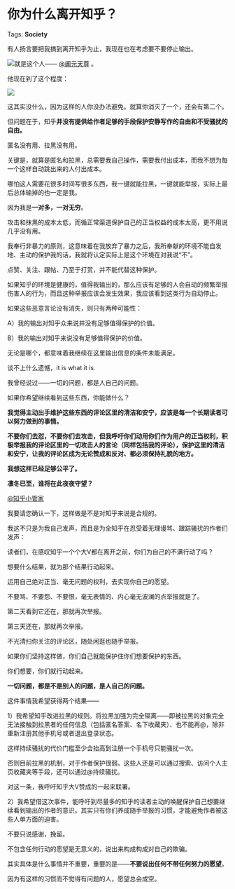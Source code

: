 # 你为什么离开知乎？

Tags: **Society**

有人扬言要把我搞到离开知乎为止，我现在也在考虑要不要停止输出。

![](https://pic1.zhimg.com/50/v2-eb71a283c04af3fe67bcaf880ac61ba1_hd.jpg?source=1940ef5c)就是这个人—— [@阗元天尊](https://www.zhihu.com/people/81eb44282525d9e9b60f8d98682ec1fe) 。

  


他现在到了这个程度：

![](https://pic4.zhimg.com/50/v2-6ba11130e8a07a403d1f703a61f30408_hd.jpg?source=1940ef5c)  


这其实没什么，因为这样的人你没办法避免。就算你消灭了一个，还会有第二个。

但问题在于，知乎**并没有提供给作者足够的手段保护安静写作的自由和不受骚扰的自由。**

匿名没有用、拉黑没有用。

关键是，就算是匿名和拉黑，总需要我自己操作，需要我付出成本，而我不想为每一个这样自动跳出来的人付出成本。

哪怕这人需要花很多时间写很多东西，我一键就能拉黑，一键就能举报，实际上最后总体输掉的也一定是我。

因为我是**一对多，一对无穷**。

攻击和抹黑的成本太低，而循正常渠道保护自己的正当权益的成本太高，更不用说几乎没有用。

我奉行非暴力的原则，这意味着在我放弃了暴力之后，我所奉献的环境不能自发地、主动的保护我的话，我就将认定实际上是这个环境在对我说“不”。

点赞、关注、跟帖、乃至于打赏，并不能代替这种保护。

如果知乎的环境是健康的，值得我输出的，那么应该有足够的人会自动的频繁举报伤害人的行为，而且这种举报应该会发生效果，我应该看到这类行为自动停止。

如果这些恶意言论没有消失，则只有两种可能性：

A）我的输出对知乎众来说并没有足够值得保护的价值。

  
B）我的输出对知乎来说没有足够值得保护的价值。

无论是哪个，都意味着我继续在这里输出信息的条件未能满足。

谈不上什么遗憾，it is what it is.

我曾经说过——一切的问题，都是人自己的问题。  
  
如果你希望继续看到这些东西，你能做什么？

**我觉得主动出手维护这些东西的评论区里的清洁和安宁，应该是每一个长期读者可以努力做到的事情。**

**不要你们去怼，不要你们去攻击，但我呼吁你们动用你们作为用户的正当权利，积极举报我的评论区里的一切攻击人的言论（同样包括我的评论），保护这里的清洁和安宁，让我的评论区成为无论赞成和反对、都必须保持礼貌的地方。**

**我想这样已经足够公平了。**

**凛冬已至，谁将在此夜夜守望？**

[@知乎小管家](https://www.zhihu.com/people/3d198a56310c02c4a83efb9f4a4c027e) 

我要请您确认一下，这样做是不是对知乎来说是合规的。

我这不只是为我自己发声，而且是为全知乎在忍受着无理谩骂、跟踪骚扰的作者们发声：

读者们，在感叹知乎一个个大V都在离开之前，你们为自己的不满行动了吗？

想要什么结果，就为那个结果行动起来。

运用自己绝对正当、毫无问题的权利，去实现你自己的愿望。

不要骂、不要怨、不要恨，毫无表情的、内心毫无波澜的点举报就是了。

第二天看到它还在，那就再次举报。

第三天还在，那就再次举报。

不光清扫你关注的评论区，随处闲逛也随手举报。

如果你们坚持这样做，你们自己就能保护住你们想要保护的东西。

你们想要，你们就行动起来。

**一切问题，都是不是别人的问题，是人自己的问题。**

这件事情我希望获得两个结果——

1）我希望知乎改进拉黑的规则。将拉黑加强为完全隔离——即被拉黑的对象完全无法接触到拉黑者的任何信息（包括匿名答案、名下收藏夹）、也不能再@，除非重新注册其他手机号或者退出登录状态。

这样持续骚扰的代价门槛至少会抬高到注册一个手机号只能骚扰一次。

否则目前拉黑的机制，对于作者保护很弱。这些人还是可以通过搜索、访问个人主页收藏夹等手段，还可以通过@持续骚扰。

对这一条，我呼吁知乎大V赞成的一起来联署。

2）我希望借这次事件，能呼吁到尽量多的知乎的读者主动的唤醒保护自己想要继续看到输出的作者的意识。其实只有你们养成随手举报的习惯，才能避免作者被这些人单方面的迫害。

不要只说感谢，挽留。

不包含任何行动的愿望是无意义的，说出来构成构成对自己的欺骗。

其实具体是什么事情并不重要，重要的是——**不要说出任何不带任何努力的愿望**。

因为有这样的习惯而不觉得有问题的人，愿望总会成空。




